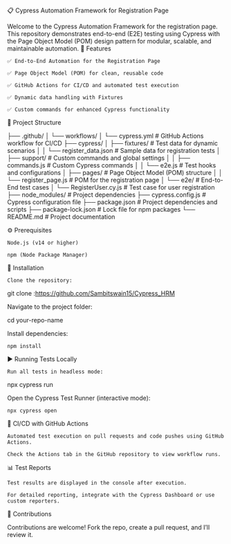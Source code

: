 📋 Cypress Automation Framework for Registration Page

Welcome to the Cypress Automation Framework for the registration page. This repository demonstrates end-to-end (E2E) testing using Cypress with the Page Object Model (POM) design pattern for modular, scalable, and maintainable automation.
🚀 Features

    ✅ End-to-End Automation for the Registration Page

    ✅ Page Object Model (POM) for clean, reusable code

    ✅ GitHub Actions for CI/CD and automated test execution

    ✅ Dynamic data handling with Fixtures

    ✅ Custom commands for enhanced Cypress functionality

📂 Project Structure

├── .github/
│   └── workflows/
│       └── cypress.yml          # GitHub Actions workflow for CI/CD
├── cypress/
│   ├── fixtures/                # Test data for dynamic scenarios
│   │   └── register_data.json  # Sample data for registration tests
│   ├── support/                 # Custom commands and global settings
│   │   ├── commands.js          # Custom Cypress commands
│   │   └── e2e.js               # Test hooks and configurations
│   ├── pages/                   # Page Object Model (POM) structure
│   │   └── register_page.js     # POM for the registration page
│   └── e2e/                     # End-to-End test cases
│       └── RegisterUser.cy.js   # Test case for user registration
├── node_modules/                # Project dependencies
├── cypress.config.js            # Cypress configuration file
├── package.json                 # Project dependencies and scripts
├── package-lock.json            # Lock file for npm packages
└── README.md                    # Project documentation

⚙️ Prerequisites

    Node.js (v14 or higher)

    npm (Node Package Manager)

🔨 Installation

    Clone the repository:

git clone :https://github.com/Sambitswain15/Cypress_HRM 

Navigate to the project folder:

cd your-repo-name

Install dependencies:

    npm install

▶️ Running Tests Locally

    Run all tests in headless mode:

npx cypress run

Open the Cypress Test Runner (interactive mode):

    npx cypress open

🔄 CI/CD with GitHub Actions

    Automated test execution on pull requests and code pushes using GitHub Actions.

    Check the Actions tab in the GitHub repository to view workflow runs.

📊 Test Reports

    Test results are displayed in the console after execution.

    For detailed reporting, integrate with the Cypress Dashboard or use custom reporters.

🤝 Contributions

Contributions are welcome! Fork the repo, create a pull request, and I’ll review it.
